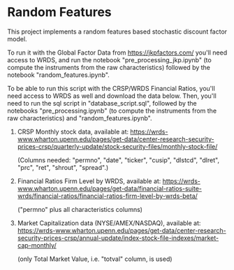 # Random Features

This project implements a random features based stochastic discount factor model.

To run it with the Global Factor Data from https://jkpfactors.com/ you'll need access to WRDS, and run the notebook "pre_processing_jkp.ipynb" (to compute the instruments from the raw characteristics) followed by the notebook "random_features.ipynb".

To be able to run this script with the CRSP/WRDS Financial Ratios, you'll need access to WRDS as well and download the data below. Then, you'll need to run the sql script in "database_script.sql", followed by the notebooks "pre_processing.ipynb" (to compute the instruments from the raw characteristics) and "random_features.ipynb".


1) CRSP Monthly stock data, available at: https://wrds-www.wharton.upenn.edu/pages/get-data/center-research-security-prices-crsp/quarterly-update/stock-security-files/monthly-stock-file/
   
   (Columns needed: "permno", "date", "ticker", "cusip", "dlstcd", "dlret", "prc",
 "ret", "shrout", "spread".)
2) Financial Ratios Firm Level by WRDS, available at: https://wrds-www.wharton.upenn.edu/pages/get-data/financial-ratios-suite-wrds/financial-ratios/financial-ratios-firm-level-by-wrds-beta/
   
   ("permno" plus all characteristics columns)
3) Market Capitalization data (NYSE/AMEX/NASDAQ), available at: https://wrds-www.wharton.upenn.edu/pages/get-data/center-research-security-prices-crsp/annual-update/index-stock-file-indexes/market-cap-monthly/
   
   (only Total Market Value, i.e. "totval" column, is used)
